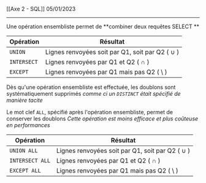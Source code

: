 [[Axe 2 - SQL]]
05/01/2023
****

Une opération ensembliste permet de **combiner deux requêtes SELECT **

| Opération   | Résultat                                        |
| ----------- | ----------------------------------------------- |
| `UNION`     | Lignes renvoyées soit par Q1, soit par Q2 ( ∪ ) |
| `INTERSECT` | Lignes renvoyées par Q1 et Q2 ( ∩ )             |
| `EXCEPT`    | Lignes renvoyées par Q1 mais pas Q2 ( \ )       |

Dès qu'une opération ensembliste est effectuée, les doublons sont systématiquement supprimés
	*comme ci un `DISTINCT` était spécifié de manière tacite*


Le mot clef `ALL`, spécifié après l'opération ensembliste, permet de conserver les doublons
	*Cette opération est moins efficace et plus coûteuse en performances*

| Opération       | Résultat                                        |
| --------------- | ----------------------------------------------- |
| `UNION ALL`     | Lignes renvoyées soit par Q1, soit par Q2 ( ∪ ) |
| `INTERSECT ALL` | Lignes renvoyées par Q1 et Q2 ( ∩ )             |
| `EXCEPT ALL`    | Lignes renvoyées par Q1 mais pas Q2 ( \ )       |
